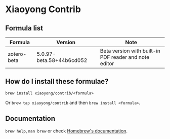 # Xiaoyong Contrib

## Formula list

Formula | Version | Note
------- | ------- | ----
zotero-beta | 5.0.97-beta.58+44b6cd052 | Beta version with built-in PDF reader and note editor

## How do I install these formulae?

`brew install xiaoyong/contrib/<formula>`

Or `brew tap xiaoyong/contrib` and then `brew install <formula>`.

## Documentation

`brew help`, `man brew` or check [Homebrew's documentation](https://docs.brew.sh).
